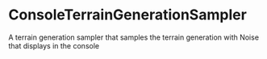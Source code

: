 # ConsoleTerrainGenerationSampler
A terrain generation sampler that samples the terrain generation with Noise that displays in the console
